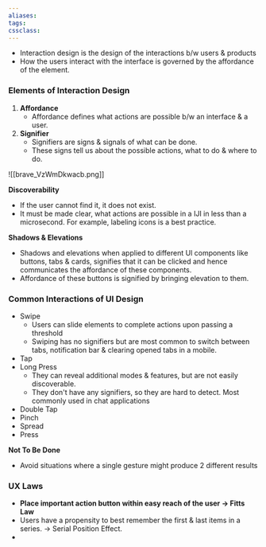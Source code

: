 ```yaml
---
aliases:
tags: 
cssclass:
---
```


- Interaction design is the design of the interactions b/w users & products
- How the users interact with the interface is governed by the affordance of the element.

### Elements of Interaction Design
1. **Affordance**
	- Affordance defines what actions are possible b/w an interface & a user.
2. **Signifier**
	- Signifiers are signs & signals of what can be done. 
	- These signs tell us about the possible actions, what to do & where to do.

![[brave_VzWmDkwacb.png]]

**Discoverability**
- If the user cannot find it, it does not exist.
- It must be made clear, what actions are possible in a IJI in less than a microsecond. For example, labeling icons is a best practice.

**Shadows & Elevations**
- Shadows and elevations when applied to different Ul components like buttons, tabs & cards, signifies that it can be clicked and hence communicates the affordance of these components.
- Affordance of these buttons is signified by bringing elevation to them.


### Common Interactions of UI Design
- Swipe
	- Users can slide elements to complete actions upon passing a threshold
	- Swiping has no signifiers but are most common to switch between tabs, notification bar & clearing opened tabs in a mobile.
- Tap
- Long Press
	- They can reveal additional modes & features, but are not easily discoverable.
	- They don't have any signifiers, so they are hard to detect. Most commonly used in chat applications 
- Double Tap
- Pinch
- Spread
- Press

**Not To Be Done**
- Avoid situations where a single gesture might produce 2 different results


### UX Laws
- **Place important action button within easy reach of the user → Fitts Law**
- Users have a propensity to best remember the first & last items in a series. →  Serial Position Effect.
- 
